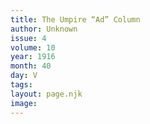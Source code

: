 ```yaml
---
title: The Umpire “Ad” Column
author: Unknown
issue: 4
volume: 10
year: 1916
month: 40
day: V
tags:
layout: page.njk
image:
---
```





